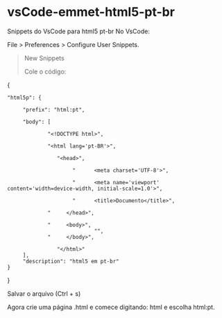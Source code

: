 # vsCode-emmet-html5-pt-br
Snippets do VsCode para html5 pt-br
No VsCode:

File > Preferences > Configure User Snippets.

> New Snippets
>
> Cole o código:

{

	"html5p": {
 
		 "prefix": "html:pt",
 
		 "body": [
 
				 "<!DOCTYPE html>",
 
				 "<html lang='pt-BR'>",
 
					"<head>",
 
						 "      <meta charset='UTF-8'>",
 
						 "      <meta name='viewport' content='width=device-width, initial-scale=1.0'>",
 
						 "      <title>Documento</title>",
 
				 "     </head>",

				 "     <body>",
								"",
				 "     </body>",
 
					"</html>"
		 ],
		 "description": "html5 em pt-br"
	}
 }

Salvar o arquivo (Ctrl + s)

Agora crie uma página .html e comece digitando: html e escolha html:pt.





